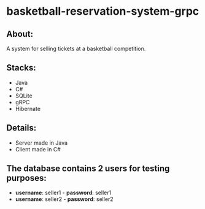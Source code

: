 # basketball-reservation-system-grpc

## About:
A system for selling tickets at a basketball competition.

## Stacks:
- Java
- C#
- SQLite
- gRPC
- Hibernate

## Details:
- Server made in Java
- Client made in C#

## The database contains 2 users for testing purposes:
- **username**: seller1 - **password**: seller1
- **username**: seller2 - **password**: seller2
